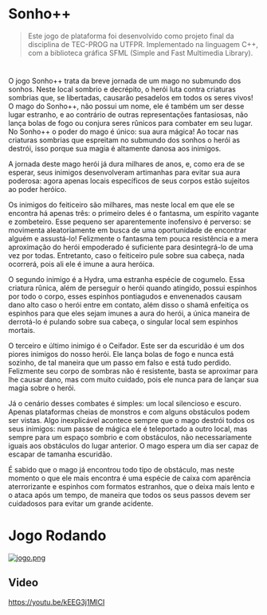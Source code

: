 # Sonho++
>Este jogo de plataforma foi desenvolvido como projeto final da disciplina de TEC-PROG na UTFPR. Implementado na linguagem C++, com a biblioteca gráfica SFML (Simple and Fast Multimedia Library).
 
 # 
  
 O jogo Sonho++ trata da breve jornada de um mago no submundo dos sonhos. Neste local sombrio e decrépito, o herói luta contra criaturas sombrias que, se libertadas, causarão pesadelos em todos os seres vivos! O mago do Sonho++, não possui um nome, ele é também um ser desse lugar estranho, e ao contrário de outras representações fantasiosas, não lança bolas de fogo ou conjura seres rûnicos para combater em seu lugar. No Sonho++ o poder do mago é único: sua aura mágica! Ao tocar nas criaturas sombrias que espreitam no submundo dos sonhos o herói as destrói, isso porque sua magia é altamente danosa aos inimigos.
 
A jornada deste mago herói já dura milhares de anos, e, como era de se esperar, seus inimigos desenvolveram artimanhas para evitar sua aura poderosa: agora apenas locais específicos de seus corpos estão sujeitos ao poder heróico.

Os inimigos do feiticeiro são milhares, mas neste local em que ele se encontra há apenas três: o primeiro deles é o fantasma, um espírito vagante e zombeteiro. Esse pequeno ser aparentemente inofensivo é perverso: se movimenta aleatoriamente em busca de uma oportunidade de encontrar alguém e assustá-lo! Felizmente o fantasma tem pouca resistência e a mera aproximação do herói empoderado é suficiente para desintegrá-lo de uma vez por todas. Entretanto, caso o feiticeiro pule sobre sua cabeça, nada ocorrerá, pois ali ele é imune a aura heróica.

O segundo inimigo é a Hydra, uma estranha espécie de cogumelo. Essa criatura rûnica, além de perseguir o herói quando atingido, possui espinhos por todo o corpo, esses espinhos pontiagudos e envenenados causam dano alto caso o herói entre em contato, além disso o shamã enfeitiça os espinhos para que eles sejam imunes a aura do herói, a única maneira de derrotá-lo é pulando sobre sua cabeça, o singular local sem espinhos mortais.

O terceiro e último inimigo é o Ceifador. Este ser da escuridão é um dos piores inimigos do nosso herói. Ele lança bolas de fogo e nunca está sozinho, de tal maneira que um passo em falso e está tudo perdido. Felizmente seu corpo de sombras não é resistente, basta se aproximar para lhe causar dano, mas com muito cuidado, pois ele nunca para de lançar sua magia sobre o herói.

Já o cenário desses combates é simples: um local silencioso e escuro. Apenas plataformas cheias de monstros e com alguns obstáculos podem ser vistas. Algo inexplicável acontece sempre que o mago destrói todos os seus inimigos: num passe de mágica ele é teleportado a outro local, mas sempre para um espaço sombrio e com obstáculos, não necessariamente iguais aos obstáculos do lugar anterior. O mago espera um dia ser capaz de escapar de tamanha escuridão.

É sabido que o mago já encontrou todo tipo de obstáculo, mas neste momento o que ele mais encontra é uma espécie de caixa com aparência aterrorizante e espinhos com formatos estranhos, que o deixa mais lento e o ataca após um tempo, de maneira que todos os seus passos devem ser cuidadosos para evitar um grande acidente.


# Jogo Rodando

[![jogo.png](https://i.postimg.cc/D0tp28c9/jogo.png)](https://postimg.cc/YLzzR2ZR)

## Video
https://youtu.be/kEEG3j1MlCI

 
 
